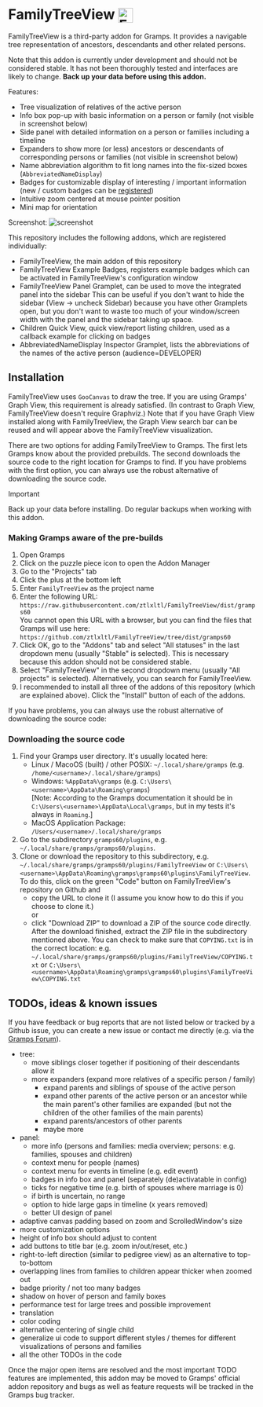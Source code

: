 # FamilyTreeView <img src="src/icons/gramps-family-tree-view.svg" alt="FamilyTreeView icon" height="30" style="vertical-align:bottom"/>

FamilyTreeView is a third-party addon for Gramps. It provides a navigable tree representation of ancestors, descendants and other related persons.

Note that this addon is currently under development and should not be considered stable. It has not been thoroughly tested and interfaces are likely to change. **Back up your data before using this addon.**

Features:
- Tree visualization of relatives of the active person
- Info box pop-up with basic information on a person or family (not visible in screenshot below)
- Side panel with detailed information on a person or families including a timeline
- Expanders to show more (or less) ancestors or descendants of corresponding persons or families (not visible in screenshot below)
- Name abbreviation algorithm to fit long names into the fix-sized boxes (`AbbreviatedNameDisplay`)
- Badges for customizable display of interesting / important information (new / custom badges can be [registered](docs/badge_development.md))
- Intuitive zoom centered at mouse pointer position
- Mini map for orientation

Screenshot:
![screenshot](docs/media/screenshot.png)

This repository includes the following addons, which are registered individually:
- FamilyTreeView, the main addon of this repository
- FamilyTreeView Example Badges, registers example badges which can be activated in FamilyTreeView's configuration window
- FamilyTreeView Panel Gramplet, can be used to move the integrated panel into the sidebar
  This can be useful if you don't want to hide the sidebar (View -> uncheck Sidebar) because you have other Gramplets open, but you don't want to waste too much of your window/screen width with the panel and the sidebar taking up space.
- Children Quick View, quick view/report listing children, used as a callback example for clicking on badges
- AbbreviatedNameDisplay Inspector Gramplet, lists the abbreviations of the names of the active person (audience=DEVELOPER)

## Installation
FamilyTreeView uses `GooCanvas` to draw the tree. If you are using Gramps' Graph View, this requirement is already satisfied. (In contrast to Graph View, FamilyTreeView doesn't require Graphviz.)
Note that if you have Graph View installed along with FamilyTreeView, the Graph View search bar can be reused and will appear above the FamilyTreeView visualization.

There are two options for adding FamilyTreeView to Gramps. The first lets Gramps know about the provided prebuilds. The second downloads the source code to the right location for Gramps to find. If you have problems with the first option, you can always use the robust alternative of downloading the source code. 

> [!IMPORTANT]
> Back up your data before installing. Do regular backups when working with this addon.

### Making Gramps aware of the pre-builds
1. Open Gramps
2. Click on the puzzle piece icon to open the Addon Manager
3. Go to the "Projects" tab
4. Click the plus at the bottom left
5. Enter `FamilyTreeView` as the project name
6. Enter the following URL: `https://raw.githubusercontent.com/ztlxltl/FamilyTreeView/dist/gramps60`\
   You cannot open this URL with a browser, but you can find the files that Gramps will use here: `https://github.com/ztlxltl/FamilyTreeView/tree/dist/gramps60`
7. Click OK, go to the "Addons" tab and select "All statuses" in the last dropdown menu (usually "Stable" is selected). This is necessary because this addon should not be considered stable.
8. Select "FamilyTreeView" in the second dropdown menu (usually "All projects" is selected). Alternatively, you can search for FamilyTreeView.
9. I recommended to install all three of the addons of this repository (which are explained above). Click the "Install" button of each of the addons.

If you have problems, you can always use the robust alternative of downloading the source code:

### Downloading the source code
1. Find your Gramps user directory. It's usually located here:
    - Linux / MacoOS (built) / other POSIX: `~/.local/share/gramps` (e.g. `/home/<username>/.local/share/gramps`)
    - Windows: `%AppData%\gramps` (e.g. `C:\Users\<username>\AppData\Roaming\gramps`)\
      [Note: According to the Gramps documentation it should be in `C:\Users\<username>\AppData\Local\gramps`, but in my tests it's always in `Roaming`.]
    - MacOS Application Package: `/Users/<username>/.local/share/gramps`
2. Go to the subdirectory `gramps60/plugins`, e.g. `~/.local/share/gramps/gramps60/plugins`.
3. Clone or download the repository to this subdirectory, e.g. `~/.local/share/gramps/gramps60/plugins/FamilyTreeView` or `C:\Users\<username>\AppData\Roaming\gramps\gramps60\plugins\FamilyTreeView`. To do this, click on the green "Code" button on FamilyTreeView's repository on Github and 
    - copy the URL to clone it (I assume you know how to do this if you choose to clone it.)\
      or 
    - click "Download ZIP" to download a ZIP of the source code directly. After the download finished, extract the ZIP file in the subdirectory mentioned above. You can check to make sure that `COPYING.txt` is in the correct location: e.g. `~/.local/share/gramps/gramps60/plugins/FamilyTreeView/COPYING.txt` or `C:\Users\<username>\AppData\Roaming\gramps\gramps60\plugins\FamilyTreeView\COPYING.txt`

## TODOs, ideas & known issues

If you have feedback or bug reports that are not listed below or tracked by a Github issue, you can create a new issue or contact me directly (e.g. via the [Gramps Forum](https://gramps.discourse.group)).

- tree:
  - move siblings closer together if positioning of their descendants allow it
  - more expanders (expand more relatives of a specific person / family)
    - expand parents and siblings of spouse of the active person
    - expand other parents of the active person or an ancestor while the main parent's other families are expanded (but not the children of the other families of the main parents)
    - expand parents/ancestors of other parents
    - maybe more
- panel:
  - more info (persons and families: media overview; persons: e.g. families, spouses and children)
  - context menu for people (names)
  - context menu for events in timeline (e.g. edit event)
  - badges in info box and panel (separately (de)activatable in config)
  - ticks for negative time (e.g. birth of spouses where marriage is 0)
  - if birth is uncertain, no range
  - option to hide large gaps in timeline (x years removed)
  - better UI design of panel
- adaptive canvas padding based on zoom and ScrolledWindow's size
- more customization options
- height of info box should adjust to content
- add buttons to title bar (e.g. zoom in/out/reset, etc.)
- right-to-left direction (similar to pedigree view) as an alternative to top-to-bottom
- overlapping lines from families to children appear thicker when zoomed out
- badge priority / not too many badges
- shadow on hover of person and family boxes
- performance test for large trees and possible improvement
- translation
- color coding
- alternative centering of single child
- generalize ui code to support different styles / themes for different visualizations of persons and families
- all the other TODOs in the code

Once the major open items are resolved and the most important TODO features are implemented, this addon may be moved to Gramps' official addon repository and bugs as well as feature requests will be tracked in the Gramps bug tracker.
